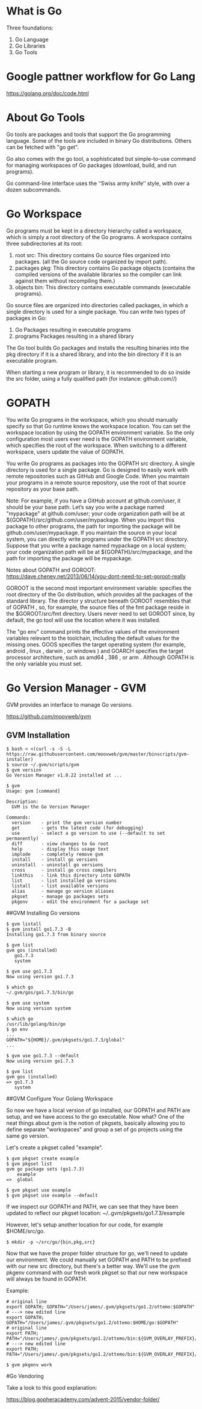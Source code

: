 # What is Go

Three foundations:

1. Go Language
2. Go Libraries
3. Go Tools

# Google pattner workflow for Go Lang

https://golang.org/doc/code.html

# About Go Tools

Go tools are packages and tools that support the Go programming language.
Some of the tools are included in binary Go distributions.  Others can be 
fetched with "go get".

Go also comes with the go tool, a sophisticated but simple-to-use command
for managing workspaces of Go packages (download, build, and run programs).

Go command-line interface uses the ‘‘Swiss army knife’’ style, with over a
dozen subcommands. 

# Go Workspace

Go programs must be kept in a directory hierarchy called a workspace, which is
simply a root directory of the Go programs.  A workspace contains three 
subdirectories at its root:

1. root src: This directory contains Go source files organized into packages.
   (all the Go source code organized by import path).
2. packages pkg: This directory contains Go package objects (contains the
   compiled versions of the available libraries so the compiler can link against
   them without recompiling them.)
3. objects bin: This directory contains executable commands (executable
programs).

Go source files are organized into directories called packages, in which 
a single directory is used for a single package. You can write two types 
of packages in Go:

1. Go Packages resulting in executable programs
2. programs Packages resulting in a shared library

The Go tool builds Go packages and installs the resulting binaries into the pkg
directory if it is a shared library, and into the bin directory if it is an 
executable program.

When starting a new program or library, it is recommended to do so inside
the src folder, using a fully qualified path (for instance: github.com/<your
username>/<project name>)

# GOPATH

You write Go programs in the workspace, which you should manually specify so
that Go runtime knows the workspace location. You can set the workspace 
location by using the GOPATH environment variable. So the only configuration 
most users ever need is the GOPATH environment variable, which specifies 
the root of the workspace. When switching to a different workspace, 
users update the value of GOPATH.

You write Go programs as packages into the GOPATH src directory. A single
directory is used for a single package. Go is designed to easily work with 
remote repositories such as GitHub and Google Code. When you maintain your 
programs in a remote source repository, use the root of that source repository 
as your base path.  

Note: For example, if you have a GitHub account at github.com/user, it should
be your base path. Let’s say you write a package named "mypackage" at 
github.com/user; your code organization path will be at 
${GOPATH}/src/github.com/user/mypackage. When you import this package to other
programs, the path for importing the package will be github.com/user/mypackage. 
If you maintain the source in your local system, you can directly write programs 
under the GOPATH src directory. Suppose that you write a package named mypackage 
on a local system; your code organization path will be at ${GOPATH}/src/mypackage, 
and the path for importing the package will be mypackage.

Notes about GOPATH and GOROOT:
https://dave.cheney.net/2013/06/14/you-dont-need-to-set-goroot-really

GOROOT is the second most important environment variable: specifies the root
directory of the Go distribution, which provides all the packages of the 
standard library. The director y structure beneath GOROOT resembles that of 
GOPATH , so, for example, the source files of the fmt package reside in
the $GOROOT/src/fmt directory. Users never need to set GOROOT since, by default,
the go tool will use the location where it was installed.

The "go env" command prints the effective values of the environment variables
relevant to the toolchain, including the default values for the missing ones. 
GOOS specifies the target operating system (for example, android , linux , 
darwin , or windows ) and GOARCH specifies the target processor architecture, 
such as amd64 , 386 , or arm . Although GOPATH is the only variable you must set.

# Go Version Manager - GVM

GVM provides an interface to manage Go versions.

https://github.com/moovweb/gvm

## GVM Installation
```
$ bash < <(curl -s -S -L https://raw.githubusercontent.com/moovweb/gvm/master/binscripts/gvm-installer)
$ source ~/.gvm/scripts/gvm
$ gvm version
Go Version Manager v1.0.22 installed at ...
```

```
$ gvm
Usage: gvm [command]

Description:
  GVM is the Go Version Manager

Commands:
  version    - print the gvm version number
  get        - gets the latest code (for debugging)
  use        - select a go version to use (--default to set permanently)
  diff       - view changes to Go root
  help       - display this usage text
  implode    - completely remove gvm
  install    - install go versions
  uninstall  - uninstall go versions
  cross      - install go cross compilers
  linkthis   - link this directory into GOPATH
  list       - list installed go versions
  listall    - list available versions
  alias      - manage go version aliases
  pkgset     - manage go packages sets
  pkgenv     - edit the environment for a package set
```

##GVM Installing Go versions
```
$ gvm listall
$ gvm install go1.7.3 -B
Installing go1.7.3 from binary source
```

```
$ gvm list
gvm gos (installed)
   go1.7.3
   system
```

```
$ gvm use go1.7.3
Now using version go1.7.3
```

```
$ which go
~/.gvm/gos/go1.7.3/bin/go
```

```
$ gvm use system
Now using version system
```

```
$ which go
/usr/lib/golang/bin/go
$ go env
...
GOPATH="${HOME}/.gvm/pkgsets/go1.7.3/global"
...
```

```
$ gvm use go1.7.3 --default
Now using version go1.7.3
```

```
$ gvm list
gvm gos (installed)
=> go1.7.3
   system
```

##GVM Configure Your Golang Workspace

So now we have a local version of go installed, our GOPATH and PATH are setup,
and we have access to the go executable. Now what? One of the neat things about
gvm is the notion of pkgsets, basically allowing you to define separate
"workspaces" and group a set of go projects using the same go version.

Let's create a pkgset called "example".

```
$ gvm pkgset create example
$ gvm pkgset list
gvm go package sets (go1.7.3)
    example
=>  global

$ gvm pkgset use example
$ gvm pkgset use example --default
```
If we inspect our GOPATH and PATH, we can see that they have been updated to
reflect our pkgset location: ~/..gvm/pkgsets/go1.7.3/example

However, let's setup another location for our code, for example $HOME/src/go.

```
$ mkdir -p ~/src/go/{bin,pkg,src}
```

Now that we have the proper folder structure for go, we'll need to update our
environment. We could manually set GOPATH and PATH to be prefixed with our new
src directory, but there's a better way. We'll use the gvm pkgenv command with
our fresh work pkgset so that our new workspace will always be found in GOPATH.

Example:
```
# original line
export GOPATH; GOPATH="/Users/james/.gvm/pkgsets/go1.2/ottemo:$GOPATH"
# ---> new edited line
export GOPATH; GOPATH="/Users/james/.gvm/pkgsets/go1.2/ottemo:$HOME/go:$GOPATH"
# original line
export PATH; PATH="/Users/james/.gvm/pkgsets/go1.2/ottemo/bin:${GVM_OVERLAY_PREFIX}/bin:${PATH}"
# ---> new edited line
export PATH; PATH="/Users/james/.gvm/pkgsets/go1.2/ottemo/bin:${GVM_OVERLAY_PREFIX}/bin:$HOME/go/bin:${PATH}"
```

```
$ gvm pkgenv work
```

#Go Vendoring

Take a look to this good explanation:

https://blog.gopheracademy.com/advent-2015/vendor-folder/





